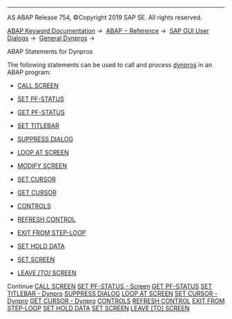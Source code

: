   

* * *

AS ABAP Release 754, ©Copyright 2019 SAP SE. All rights reserved.

[ABAP Keyword Documentation](javascript:call_link\('abenabap.htm'\)) →  [ABAP − Reference](javascript:call_link\('abenabap_reference.htm'\)) →  [SAP GUI User Dialogs](javascript:call_link\('abenabap_screens.htm'\)) →  [General Dynpros](javascript:call_link\('abenabap_dynpros.htm'\)) → 

ABAP Statements for Dynpros

The following statements can be used to call and process [dynpros](javascript:call_link\('abendynpro_glosry.htm'\) "Glossary Entry") in an ABAP program:

-   [CALL SCREEN](javascript:call_link\('abapcall_screen.htm'\))

-   [SET PF-STATUS](javascript:call_link\('abapset_pf-status_dynpro.htm'\))

-   [GET PF-STATUS](javascript:call_link\('abapget_pf.htm'\))

-   [SET TITLEBAR](javascript:call_link\('abapset_titlebar_dynpro.htm'\))

-   [SUPPRESS DIALOG](javascript:call_link\('abapsuppress.htm'\))

-   [LOOP AT SCREEN](javascript:call_link\('abaploop_at_screen.htm'\))

-   [MODIFY SCREEN](javascript:call_link\('abapmodify_screen.htm'\))

-   [SET CURSOR](javascript:call_link\('abapset_cursor_dynpro.htm'\))

-   [GET CURSOR](javascript:call_link\('abapget_cursor_dynpro.htm'\))

-   [CONTROLS](javascript:call_link\('abapcontrols.htm'\))

-   [REFRESH CONTROL](javascript:call_link\('abaprefresh_control.htm'\))

-   [EXIT FROM STEP-LOOP](javascript:call_link\('abapexit_step-loop.htm'\))

-   [SET HOLD DATA](javascript:call_link\('abapset_hold_data.htm'\))

-   [SET SCREEN](javascript:call_link\('abapset_screen.htm'\))

-   [LEAVE *\[*TO*\]* SCREEN](javascript:call_link\('abapleave_screen.htm'\))

Continue
[CALL SCREEN](javascript:call_link\('abapcall_screen.htm'\))
[SET PF-STATUS - Screen](javascript:call_link\('abapset_pf-status_dynpro.htm'\))
[GET PF-STATUS](javascript:call_link\('abapget_pf.htm'\))
[SET TITLEBAR - Dynpro](javascript:call_link\('abapset_titlebar_dynpro.htm'\))
[SUPPRESS DIALOG](javascript:call_link\('abapsuppress.htm'\))
[LOOP AT SCREEN](javascript:call_link\('abaploop_at_screen.htm'\))
[SET CURSOR - Dynpro](javascript:call_link\('abapset_cursor_dynpro.htm'\))
[GET CURSOR - Dynpro](javascript:call_link\('abapget_cursor_dynpro.htm'\))
[CONTROLS](javascript:call_link\('abapcontrols.htm'\))
[REFRESH CONTROL](javascript:call_link\('abaprefresh_control.htm'\))
[EXIT FROM STEP-LOOP](javascript:call_link\('abapexit_step-loop.htm'\))
[SET HOLD DATA](javascript:call_link\('abapset_hold_data.htm'\))
[SET SCREEN](javascript:call_link\('abapset_screen.htm'\))
[LEAVE \[TO\] SCREEN](javascript:call_link\('abapleave_screen.htm'\))